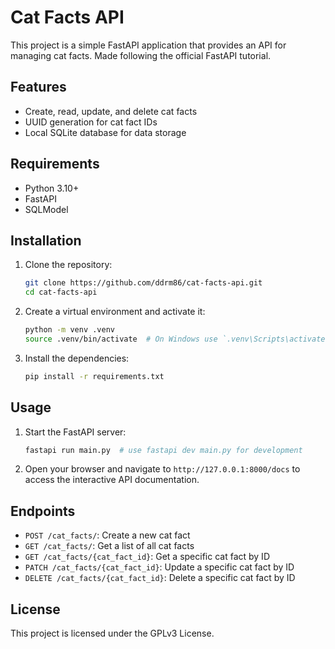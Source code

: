 # Cat Facts API

This project is a simple FastAPI application that provides an API for managing cat facts. 
Made following the official FastAPI tutorial.

## Features

- Create, read, update, and delete cat facts
- UUID generation for cat fact IDs
- Local SQLite database for data storage

## Requirements

- Python 3.10+
- FastAPI
- SQLModel

## Installation

1. Clone the repository:
    ```sh
    git clone https://github.com/ddrm86/cat-facts-api.git
    cd cat-facts-api
    ```

2. Create a virtual environment and activate it:
    ```sh
    python -m venv .venv
    source .venv/bin/activate  # On Windows use `.venv\Scripts\activate.bat`
    ```

3. Install the dependencies:
    ```sh
    pip install -r requirements.txt
    ```

## Usage

1. Start the FastAPI server:
    ```sh
    fastapi run main.py  # use fastapi dev main.py for development
    ```

2. Open your browser and navigate to `http://127.0.0.1:8000/docs` to access the interactive API documentation.

## Endpoints

- `POST /cat_facts/`: Create a new cat fact
- `GET /cat_facts/`: Get a list of all cat facts
- `GET /cat_facts/{cat_fact_id}`: Get a specific cat fact by ID
- `PATCH /cat_facts/{cat_fact_id}`: Update a specific cat fact by ID
- `DELETE /cat_facts/{cat_fact_id}`: Delete a specific cat fact by ID

## License

This project is licensed under the GPLv3 License.
